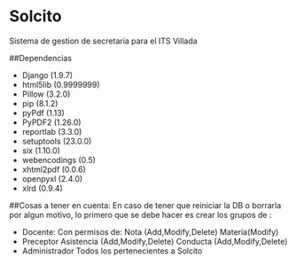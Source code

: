 # Solcito
Sistema de gestion de secretaria para el ITS Villada

##Dependencias
* Django (1.9.7)
* html5lib (0.9999999)
* Pillow (3.2.0)
* pip (8.1.2)
* pyPdf (1.13)
* PyPDF2 (1.26.0)
* reportlab (3.3.0)
* setuptools (23.0.0)
* six (1.10.0)
* webencodings (0.5)
* xhtml2pdf (0.0.6)
* openpyxl (2.4.0)
* xlrd (0.9.4)

##Cosas a tener en cuenta:
En caso de tener que reiniciar la DB o borrarla por algun motivo, lo primero que se debe hacer es crear los grupos de :
* Docente: Con permisos de:
	Nota (Add,Modify,Delete)
	Materia(Modify)	
* Preceptor
	Asistencia (Add,Modify,Delete)
	Conducta (Add,Modify,Delete)
* Administrador
	Todos los pertenecientes a Solcito
	
